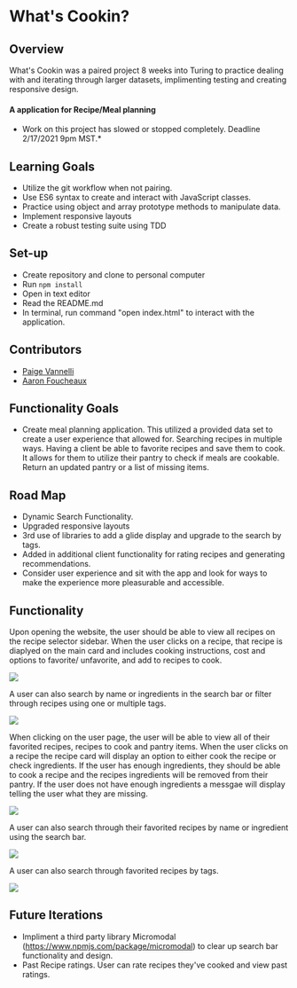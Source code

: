 # What's Cookin?

## Overview

What's Cookin was a paired project 8 weeks into Turing to practice dealing with and iterating through larger datasets, implimenting testing and creating responsive design. 
#### A application for Recipe/Meal planning

  * Work on this project has slowed or stopped completely. Deadline 2/17/2021 9pm MST.*

## Learning Goals

  * Utilize the git workflow when not pairing.
  * Use ES6 syntax to create and interact with JavaScript classes.
  * Practice using object and array prototype methods to manipulate data.
  * Implement responsive layouts
  * Create a robust testing suite using TDD

## Set-up
  * Create repository and clone to personal computer
  * Run ```npm install```
  * Open in text editor
  * Read the README.md
  * In terminal, run command "open index.html" to interact with the application.

## Contributors

  * [Paige Vannelli](https://github.com/PaigeVannelli)
  * [Aaron Foucheaux](https://github.com/Afoucheaux)


## Functionality Goals

* Create meal planning application. This utilized a provided data set to create a user experience that allowed for. Searching recipes in multiple ways. Having a client be able to favorite recipes and save them to cook. It allows for them to utilize their pantry to check if meals are cookable. Return an updated pantry or a list of missing items.

## Road Map

* Dynamic Search Functionality.
* Upgraded responsive layouts
* 3rd use of libraries to add a glide display and upgrade to the search by tags.
* Added in additional client functionality for rating recipes and generating recommendations.   
* Consider user experience and sit with the app and look for ways to make the experience more pleasurable and accessible.

## Functionality

Upon opening the website, the user should be able to view all recipes on the recipe selector sidebar. When the user clicks on a recipe, that recipe is diaplyed on the main card and includes cooking instructions, cost and options to favorite/ unfavorite, and add to recipes to cook. 

![](./assets/user-favoriting.gif)

A user can also search by name or ingredients in the search bar or filter through recipes using one or multiple tags.

![](./assets/user-favoriting.gif)

When clicking on the user page, the user will be able to view all of their favorited recipes, recipes to cook and pantry items. When the user clicks on a recipe the recipe card will display an option to either cook the recipe or check ingredients. If the user has enough ingredients, they should be able to cook a recipe and the recipes ingredients will be removed from their pantry. If the user does not have enough ingredients a messgae will display telling the user what they are missing. 

![](./assets/user-recipe-cook.gif)

A user can also search through their favorited recipes by name or ingredient using the search bar.

![](./assets/search-fav-names.gif)

A user can also search through favorited recipes by tags.

![](./assets/search-fav-tags.gif)

## Future Iterations

 * Impliment a third party library Micromodal (https://www.npmjs.com/package/micromodal) to clear up search bar functionality and design. 
 * Past Recipe ratings. User can rate recipes they've cooked and view past ratings.